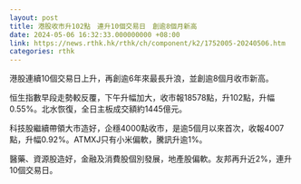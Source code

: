 ```yaml
---
layout: post
title: 港股收市升102點　連升10個交易日　創逾8個月新高
date: 2024-05-06 16:32:33.000000000 +08:00
link: https://news.rthk.hk/rthk/ch/component/k2/1752005-20240506.htm
categories: rthk
---
```


港股連續10個交易日上升，再創逾6年來最長升浪，並創逾8個月收市新高。

恒生指數早段走勢較反覆，下午升幅加大，收市報18578點，升102點，升幅0.55%。北水恢復，全日主板成交額約1445億元。

科技股繼續帶領大市造好，企穩4000點收市，是逾5個月以來首次，收報4007點，升幅0.92%。ATMXJ只有小米偏軟，騰訊升逾1%。

醫藥、資源股造好，金融及消費股個別發展，地產股偏軟。友邦再升近2%，連升10個交易日。
